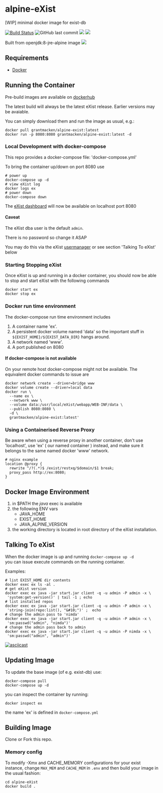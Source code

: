 # alpine-eXist
[WIP] minimal docker image for exist-db

[![Build Status](https://travis-ci.org/grantmacken/alpine-eXist.svg?branch=master)](https://travis-ci.org/grantmacken/alpine-eXist)
![GitHub last commit](https://img.shields.io/github/last-commit/grantmacken/alpine-eXist.svg)
[![](https://images.microbadger.com/badges/image/grantmacken/alpine-exist.svg)](https://microbadger.com/images/grantmacken/alpine-exist "Get your own image badge on microbadger.com")
[![](https://images.microbadger.com/badges/version/grantmacken/alpine-exist.svg)](https://microbadger.com/images/grantmacken/alpine-exist "Get your own version badge on microbadger.com")

Built from openjdk:8-jre-alpine image [![](https://images.microbadger.com/badges/image/openjdk:8-jre-alpine.svg)](https://microbadger.com/images/openjdk:8-jre-alpine "Get your own image badge on microbadger.com")

## Requirements
*   [Docker](https://www.docker.com)

## Running the Container
Pre-build images are available on [dockerhub](https://hub.docker.com/r/grantmacken/alpine-exist/)

The latest build will always be the latest eXist release.
Earlier versions may be avaiable.

You can simply download them and run the image as usual, e.g.:

```
docker pull grantmacken/alpine-exist:latest
docker run -p 8080:8080 grantmacken/alpine-exist:latest -d
```

### Local Development with docker-compose

This repo provides a docker-compose file: 'docker-compose.yml'

To bring the container up/down on port 8080 use

```
# power up
docker-compose up -d
# view eXist log
docker logs ex
# power down
docker-compose down
```

The  [eXist dashboard](http://localhost:8080/)
will now be available on localhost port 8080

#### Caveat

The eXist dba user is the default `admin`.

There is no password so change it ASAP

You may do this via the eXist 
[usermanager](http://localhost:8080/exist/apps/usermanager/index.html)
 or see section 'Talking To eXist' below 

### Starting Stopping eXist

Once eXist is up and running in a docker container,
you should now be able to stop and start eXist with the following commands

```
docker start ex
docker stop ex
```

### Docker run time environment

The docker-compose run time environment includes
1. A container name 'ex'. 
2. A persistent docker volume named 'data' so the
important stuff in `${EXIST_HOME}/${EXIST_DATA_DIR}`
hangs around.
3. A network named 'www'. 
4. A port published on 8080

#### If docker-compose is not available

On your remote host docker-compose might not be available.
The equivalent docker commands to issue are

```
docker network create --driver=bridge www
docker volume create --driver=local data
docker run \
  --name ex \
  --network www \
  --volume data:/usr/local/eXist/webapp/WEB-INF/data \
  --publish 8080:8080 \
  -d \
  grantmacken/alpine-exist:latest'
```

### Using a Containerised Reverse Proxy 

Be aware when using a reverse proxy in another container,
don't use 'localhost', use 'ex' ( our named container ) instead, 
and make sure it belongs to the same named docker 'www' network.

```
# nginx example
location @proxy {
  rewrite ^/?(.*)$ /exist/restxq/$domain/$1 break;
  proxy_pass http://ex:8080;
}
```

## Docker Image Environment 

1. in $PATH the *java* exec is available
2. the following ENV vars
    * JAVA_HOME
    * EXIST_HOME
    * JAVA_ALPINE_VERSION
3.  the working directory is located in root directory of the eXist installation. 

## Talking To eXist

When the docker image is up and running  `docker-compose up -d`  
you can issue execute commands on the running container.

Examples:

```
# list EXIST_HOME dir contents
docker exec ex ls -al .
# get eXist version
docker exec ex java -jar start.jar client -q -u admin -P admin -x \
 'system:get-version()' | tail -1 ; echo
# list installed repos 
docker exec ex java -jar start.jar client -q -u admin -P admin -x \
 'string-join(repo:list(), "&#10;")' ;  echo
# change the admin pass to 'nimda'
docker exec ex java -jar start.jar client -q -u admin -P admin -x \
 'sm:passwd("admin", "nimda")'
# change the admin pass back to admin
docker exec ex java -jar start.jar client -q -u admin -P nimda -x \
 'sm:passwd("admin", "admin")'
```

[![asciicast](https://asciinema.org/a/TdZmETn9AXLd72jaNQVPnPoeC.png)](https://asciinema.org/a/TdZmETn9AXLd72jaNQVPnPoeC)


## Updating Image

To update the base image (of e.g. exist-db) use:
```
docker-compose pull
docker-compose up -d
```

you can inspect the container by running:
```
docker inspect ex
```
the name 'ex' is defined in `docker-compose.yml`


## Building Image

Clone or Fork this repo.

### Memory config
To modify -Xmx and CACHE_MEMORY configurations for your exist instance, change `MAX_MEM` and `CACHE_MEM` in `.env` and then build your image in the usual fashion:

```
cd alpine-eXist
docker build .
```

